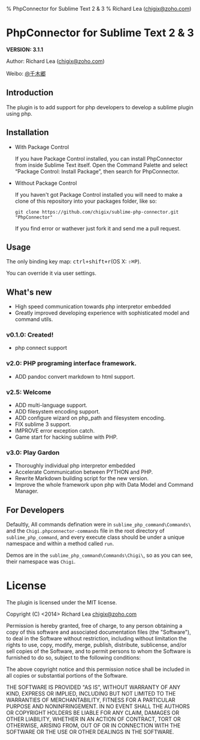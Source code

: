 % PhpConnector for Sublime Text 2 & 3
% Richard Lea (chigix@zoho.com)

# PhpConnector for Sublime Text 2 & 3

**VERSION: 3.1.1**

Author: Richard Lea (chigix@zoho.com)

Weibo: [\@千木郷](http://weibo.com/chigix)

## Introduction
The plugin is to add support for php developers to develop a sublime plugin using php.

## Installation

* With Package Control

	If you have Package Control installed, you can install PhpConnector from inside Sublime Text itself. Open the Command Palette and select “Package Control: Install Package”, then search for PhpConnector.

* Without Package Control

	If you haven't got Package Control installed you will need to make a clone of this repository into your packages folder, like so:

	`git clone https://github.com/chigix/sublime-php-connector.git "PhpConnector"`

	If you find error or wathever just fork it and send me a pull request.

## Usage

The only binding key map: <kbd>ctrl+shift+r</kbd>(OS X: <kbd>⇧⌘P</kbd>).

You can override it via user settings.

## What's new

* High speed communication towards php interpretor embedded
* Greatly improved developing experience with sophisticated model and command utils.

### v0.1.0: Created!
- php connect support

### v2.0: PHP programing interface framework. 

* ADD pandoc convert markdown to html support.

### v2.5: Welcome

* ADD multi-language support.
* ADD filesystem encoding support.
* ADD configure wizard on php_path and filesystem encoding.
* FIX sublime 3 support.
* IMPROVE error exception catch.
* Game start for hacking sublime with PHP.

### v3.0: Play Gardon

* Thoroughly individual php interpretor embedded 
* Accelerate Communication between PYTHON and PHP.
* Rewrite Markdown building script for the new version.
* Improve the whole framework upon php with Data Model and Command Manager. 

## For Developers

Defaultly, All commands defination were in `sublime_php_command\Commands\` and the `Chigi.phpconnector-commands` file in the root directory of `sublime_php_command`, and every execute class should be under a unique namespace and within a method called `run`.

Demos are in the `sublime_php_command\Commands\Chigi\`, so as you can see, their namespace was `Chigi`.

# License
The plugin is licensed under the MIT license.


Copyright (C) <2014> Richard Lea <chigix@zoho.com>

Permission is hereby granted, free of charge, to any person obtaining a copy of this software and associated documentation files (the "Software"), to deal in the Software without restriction, including without limitation the rights to use, copy, modify, merge, publish, distribute, sublicense, and/or sell copies of the Software, and to permit persons to whom the Software is furnished to do so, subject to the following conditions:

The above copyright notice and this permission notice shall be included in all copies or substantial portions of the Software.

THE SOFTWARE IS PROVIDED "AS IS", WITHOUT WARRANTY OF ANY KIND, EXPRESS OR IMPLIED, INCLUDING BUT NOT LIMITED TO THE WARRANTIES OF MERCHANTABILITY, FITNESS FOR A PARTICULAR PURPOSE AND NONINFRINGEMENT. IN NO EVENT SHALL THE AUTHORS OR COPYRIGHT HOLDERS BE LIABLE FOR ANY CLAIM, DAMAGES OR OTHER LIABILITY, WHETHER IN AN ACTION OF CONTRACT, TORT OR OTHERWISE, ARISING FROM, OUT OF OR IN CONNECTION WITH THE SOFTWARE OR THE USE OR OTHER DEALINGS IN THE SOFTWARE.
